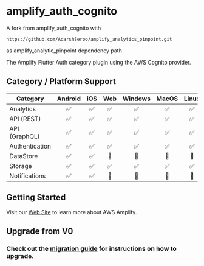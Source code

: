 # amplify_auth_cognito

A fork from amplify_auth_cognito with
```
https://github.com/AdarshSeroo/amplify_analytics_pinpoint.git
```
as amplify_analytic_pinpoint dependency path

The Amplify Flutter Auth category plugin using the AWS Cognito provider.

## Category / Platform Support

| Category       | Android | iOS | Web | Windows | MacOS | Linux |
| -------------- | :-----: | :-: | :-: | :-----: | :---: | :---: |
| Analytics      |   ✅    | ✅  | ✅  |   ✅    |  ✅   |  ✅   |
| API (REST)     |   ✅    | ✅  | ✅  |   ✅    |  ✅   |  ✅   |
| API (GraphQL)  |   ✅    | ✅  | ✅  |   ✅    |  ✅   |  ✅   |
| Authentication |   ✅    | ✅  | ✅  |   ✅    |  ✅   |  ✅   |
| DataStore      |   ✅    | ✅  | 🔴  |   🔴    |  🔴   |  🔴   |
| Storage        |   ✅    | ✅  | ✅  |   ✅    |  ✅   |  ✅   |
| Notifications  |   ✅    | ✅  | 🔴  |   🔴    |  🔴   |  🔴   |

## Getting Started

Visit our [Web Site](https://docs.amplify.aws/) to learn more about AWS Amplify.

## Upgrade from V0

### Check out the [migration guide](https://docs.amplify.aws/lib/project-setup/upgrade-guide/q/platform/flutter/) for instructions on how to upgrade.
